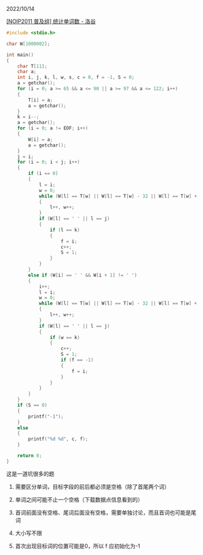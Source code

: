 2022/10/14

[[NOIP2011 普及组] 统计单词数 - 洛谷](https://www.luogu.com.cn/problem/P1308)

```c
#include <stdio.h>

char W[1000002];

int main()
{
	char T[11];
	char a;
	int i, j, k, l, w, s, c = 0, f = -1, S = 0;
	a = getchar();
	for (i = 0; a >= 65 && a <= 90 || a >= 97 && a <= 122; i++)
	{
		T[i] = a;
		a = getchar();
	}
	k = i--;
	a = getchar();
	for (i = 0; a != EOF; i++)
	{
		W[i] = a;
		a = getchar();
	}
	j = i;
	for (i = 0; i < j; i++)
	{
		if (i == 0)
		{
			l = i;
			w = 0;
			while (W[l] == T[w] || W[l] == T[w] - 32 || W[l] == T[w] + 32)
			{
				l++, w++;
			}
			if (W[l] == ' ' || l == j)
			{
				if (l == k)
				{
					f = i;
					c++;
					S = 1;
				}
			}
		}
		else if (W[i] == ' ' && W[i + 1] != ' ')
		{
			i++;
			l = i;
			w = 0;
			while (W[l] == T[w] || W[l] == T[w] - 32 || W[l] == T[w] + 32)
			{
				l++, w++;
			}
			if (W[l] == ' ' || l == j)
			{
				if (w == k)
				{
					c++;
					S = 1;
					if (f == -1)
					{
						f = i;
					}
				}
			}
		}
	}
	if (S == 0)
	{
		printf("-1");
	}
	else
	{
		printf("%d %d", c, f);
	}

	return 0;
}
```

这是一道坑很多的题

1. 需要区分单词，目标字段的前后都必须是空格（除了首尾两个词）

2. 单词之间可能不止一个空格（下载数据点信息看到的）

3. 首词前面没有空格、尾词后面没有空格，需要单独讨论，而且首词也可能是尾词

4. 大小写不限

5. 首次出现目标词的位置可能是0，所以 f 应初始化为-1